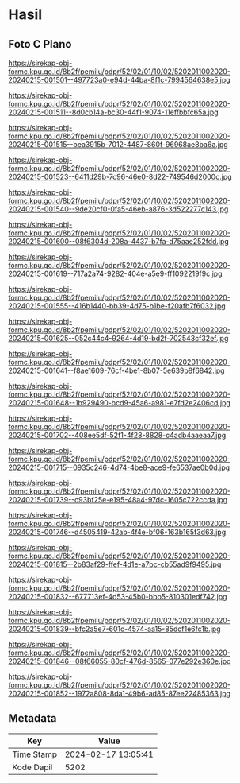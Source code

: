 # Hasil

## Foto C Plano

https://sirekap-obj-formc.kpu.go.id/8b2f/pemilu/pdpr/52/02/01/10/02/5202011002020-20240215-001501--497723a0-e94d-44ba-8f1c-7994564638e5.jpg

https://sirekap-obj-formc.kpu.go.id/8b2f/pemilu/pdpr/52/02/01/10/02/5202011002020-20240215-001511--8d0cb14a-bc30-44f1-9074-11effbbfc65a.jpg

https://sirekap-obj-formc.kpu.go.id/8b2f/pemilu/pdpr/52/02/01/10/02/5202011002020-20240215-001515--bea3915b-7012-4487-860f-96968ae8ba6a.jpg

https://sirekap-obj-formc.kpu.go.id/8b2f/pemilu/pdpr/52/02/01/10/02/5202011002020-20240215-001523--6411d29b-7c96-46e0-8d22-749546d2000c.jpg

https://sirekap-obj-formc.kpu.go.id/8b2f/pemilu/pdpr/52/02/01/10/02/5202011002020-20240215-001540--9de20cf0-0fa5-46eb-a876-3d522277c143.jpg

https://sirekap-obj-formc.kpu.go.id/8b2f/pemilu/pdpr/52/02/01/10/02/5202011002020-20240215-001600--08f6304d-208a-4437-b7fa-d75aae252fdd.jpg

https://sirekap-obj-formc.kpu.go.id/8b2f/pemilu/pdpr/52/02/01/10/02/5202011002020-20240215-001619--717a2a74-9282-404e-a5e9-ff1092219f9c.jpg

https://sirekap-obj-formc.kpu.go.id/8b2f/pemilu/pdpr/52/02/01/10/02/5202011002020-20240215-001555--416b1440-bb39-4d75-b1be-f20afb7f6032.jpg

https://sirekap-obj-formc.kpu.go.id/8b2f/pemilu/pdpr/52/02/01/10/02/5202011002020-20240215-001625--052c44c4-9264-4d19-bd2f-702543cf32ef.jpg

https://sirekap-obj-formc.kpu.go.id/8b2f/pemilu/pdpr/52/02/01/10/02/5202011002020-20240215-001641--f8ae1609-76cf-4be1-8b07-5e639b8f6842.jpg

https://sirekap-obj-formc.kpu.go.id/8b2f/pemilu/pdpr/52/02/01/10/02/5202011002020-20240215-001648--1b929490-bcd9-45a6-a981-e7fd2e2406cd.jpg

https://sirekap-obj-formc.kpu.go.id/8b2f/pemilu/pdpr/52/02/01/10/02/5202011002020-20240215-001702--408ee5df-52f1-4f28-8828-c4adb4aaeaa7.jpg

https://sirekap-obj-formc.kpu.go.id/8b2f/pemilu/pdpr/52/02/01/10/02/5202011002020-20240215-001715--0935c246-4d74-4be8-ace9-fe6537ae0b0d.jpg

https://sirekap-obj-formc.kpu.go.id/8b2f/pemilu/pdpr/52/02/01/10/02/5202011002020-20240215-001739--c93bf25e-e195-48a4-97dc-1605c722ccda.jpg

https://sirekap-obj-formc.kpu.go.id/8b2f/pemilu/pdpr/52/02/01/10/02/5202011002020-20240215-001746--d4505419-42ab-4f4e-bf06-163b165f3d63.jpg

https://sirekap-obj-formc.kpu.go.id/8b2f/pemilu/pdpr/52/02/01/10/02/5202011002020-20240215-001815--2b83af29-ffef-4d1e-a7bc-cb55ad9f9495.jpg

https://sirekap-obj-formc.kpu.go.id/8b2f/pemilu/pdpr/52/02/01/10/02/5202011002020-20240215-001832--677713ef-4d53-45b0-bbb5-810301edf742.jpg

https://sirekap-obj-formc.kpu.go.id/8b2f/pemilu/pdpr/52/02/01/10/02/5202011002020-20240215-001839--bfc2a5e7-601c-4574-aa15-85dcf1e6fc1b.jpg

https://sirekap-obj-formc.kpu.go.id/8b2f/pemilu/pdpr/52/02/01/10/02/5202011002020-20240215-001846--08f66055-80cf-476d-8565-077e292e360e.jpg

https://sirekap-obj-formc.kpu.go.id/8b2f/pemilu/pdpr/52/02/01/10/02/5202011002020-20240215-001852--1972a808-8da1-49b6-ad85-87ee22485363.jpg


## Metadata

| Key        | Value               |
| ---------- | ------------------- |
| Time Stamp | 2024-02-17 13:05:41 |
| Kode Dapil | 5202                |



